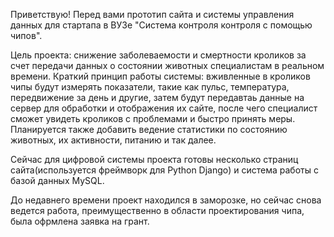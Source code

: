 Приветствую!
Перед вами прототип сайта и системы управления данных для стартапа в ВУЗе "Система контроля контроля с помощью чипов".

Цель проекта: снижение заболеваемости и смертности кроликов за счет передачи данных о состоянии животных специалистам в реальном времени.
Краткий принцип работы системы: вживленные в кроликов чипы будут измерять показатели, такие как пульс, температура, передвижение за день и другие, 
затем будут передавтаь данные на сервер для обработки и отображения их сайте, после чего специалист сможет увидеть кроликов с проблемами и быстро принять меры.
Планируется также добавить ведение статистики по состоянию животных, их активности, питанию и так далее.

Сейчас для цифровой системы проекта готовы несколько страниц сайта(используется фреймворк для Python Django) и система работы с базой данных MySQL. 

До недавнего времени проект находился в заморозке, но сейчас снова ведется работа, преимущественно в области проектирования чипа, была офрмлена заявка на грант.
